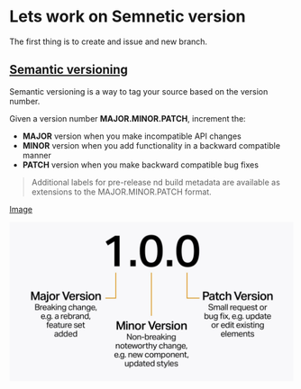 # Lets work on Semnetic version

The first thing is to create and issue and new branch.

## [Semantic versioning](https://semver.org) 

Semantic versioning is a way to tag your source based on the version number. 

Given a version number **MAJOR.MINOR.PATCH**, increment the:

-    **MAJOR** version when you make incompatible API changes
-   **MINOR** version when you add functionality in a backward compatible manner
-  **PATCH** version when you make backward compatible bug fixes
>   Additional labels for pre-release nd build metadata are available as extensions to the MAJOR.MINOR.PATCH format.

[Image](https://www.google.com/url?sa=t&rct=j&q=&esrc=s&source=web&cd=&cad=rja&uact=8&ved=2ahUKEwjyheal1YeEAxUk0wIHHWd3AsYQh-wKegQISBAD&url=https%3A%2F%2Fmedium.com%2F%40TippuFisalSheriff%2Fa-guide-for-android-app-releases-semantic-versioning-2-0-0-cb18526280c9&usg=AOvVaw0mb8s42shmDcjrWUfoMlWz&opi=89978449)

![](/resources/Semantic_vergioning.jpg)


